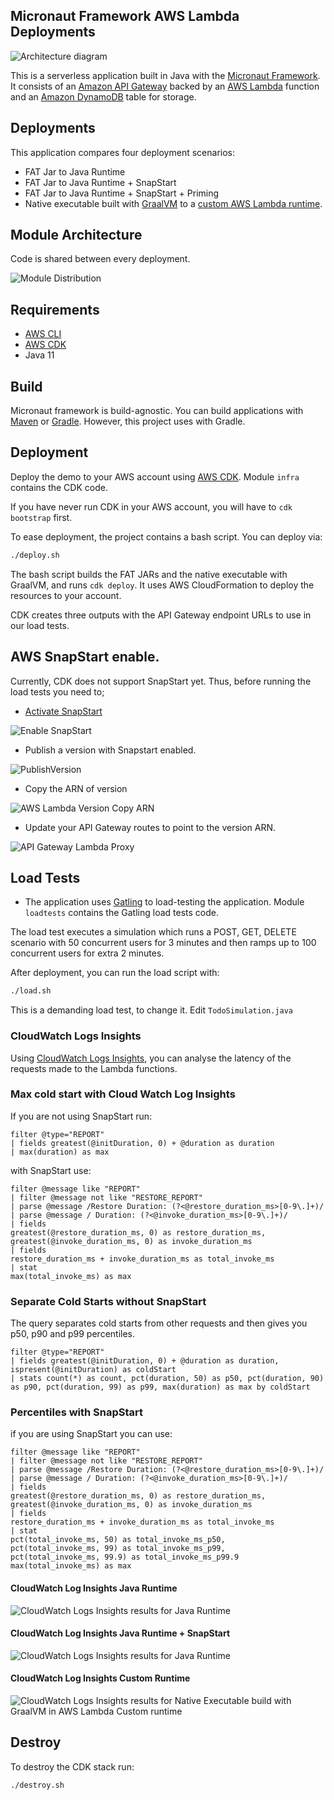 ## Micronaut Framework AWS Lambda Deployments

![Architecture diagram](architecture.png)

This is a serverless application built in Java with the [Micronaut Framework](https://micronaut.io). It consists of an [Amazon API Gateway](https://aws.amazon.com/api-gateway/) backed by an [AWS Lambda](https://aws.amazon.com/lambda/) function and an [Amazon DynamoDB](https://aws.amazon.com/dynamodb/) table for storage.

## Deployments

This application compares four deployment scenarios:

- FAT Jar to Java Runtime
- FAT Jar to Java Runtime + SnapStart
- FAT Jar to Java Runtime + SnapStart + Priming
- Native executable built with [GraalVM](https://graalvm.org)  to a [custom AWS Lambda runtime](https://docs.aws.amazon.com/lambda/latest/dg/runtimes-custom.html).

## Module Architecture

Code is shared between every deployment. 

![Module Distribution](module-distribution.png)

## Requirements

- [AWS CLI](https://aws.amazon.com/cli/)
- [AWS CDK](https://aws.amazon.com/cdk/)
- Java 11

## Build

Micronaut framework is build-agnostic. You can build applications with [Maven](https://maven.apache.org) or [Gradle](https://gradle.org). However, this project uses with Gradle. 

## Deployment

Deploy the demo to your AWS account using [AWS CDK](https://aws.amazon.com/cdk/). Module `infra` contains the CDK code.

If you have never run CDK in your AWS account, you will have to `cdk bootstrap` first.

To ease deployment, the project contains a bash script. You can deploy via: 

```bash
./deploy.sh
```

The bash script builds the FAT JARs and the native executable with GraalVM, and runs `cdk deploy`. It uses AWS CloudFormation to deploy the resources to your account.

CDK creates three outputs with the API Gateway endpoint URLs to use in our load tests.

## AWS SnapStart enable. 

Currently, CDK does not support SnapStart yet. Thus, before running the load tests you need to;

- [Activate SnapStart](https://docs.aws.amazon.com/lambda/latest/dg/snapstart-activate.html)

![Enable SnapStart](enable-snapstart-on-published-versions.png)


- Publish a version with Snapstart enabled.

![PublishVersion](publish-version.png)

- Copy the ARN of version

![AWS Lambda Version Copy ARN](aws-lambda-version-arn.png)

- Update your API Gateway routes to point to the version ARN.

![API Gateway Lambda Proxy](apigateway-lambda-proxy-integration.png)

## Load Tests

- The application uses [Gatling](https://gatling.io/) to load-testing the application. Module `loadtests` contains the Gatling load tests code.

The load test executes a simulation which runs a POST, GET, DELETE scenario with 50 concurrent users for 3 minutes and then ramps up to 100 concurrent users for extra 2 minutes.    

After deployment, you can run the load script with: 

```bash
./load.sh
```

This is a demanding load test, to change it. Edit `TodoSimulation.java` 

### CloudWatch Logs Insights

Using [CloudWatch Logs Insights](https://docs.aws.amazon.com/AmazonCloudWatch/latest/logs/AnalyzingLogData.html), you can analyse the latency of the requests made to the Lambda functions.

### Max cold start with Cloud Watch Log Insights

If you are not using SnapStart run: 

```
filter @type="REPORT"
| fields greatest(@initDuration, 0) + @duration as duration
| max(duration) as max
```

with SnapStart use: 

```
filter @message like "REPORT"
| filter @message not like "RESTORE_REPORT"
| parse @message /Restore Duration: (?<@restore_duration_ms>[0-9\.]+)/
| parse @message / Duration: (?<@invoke_duration_ms>[0-9\.]+)/
| fields
greatest(@restore_duration_ms, 0) as restore_duration_ms,
greatest(@invoke_duration_ms, 0) as invoke_duration_ms
| fields
restore_duration_ms + invoke_duration_ms as total_invoke_ms
| stat
max(total_invoke_ms) as max
```

### Separate Cold Starts without SnapStart

The query separates cold starts from other requests and then gives you p50, p90 and p99 percentiles.

```
filter @type="REPORT"
| fields greatest(@initDuration, 0) + @duration as duration, ispresent(@initDuration) as coldStart
| stats count(*) as count, pct(duration, 50) as p50, pct(duration, 90) as p90, pct(duration, 99) as p99, max(duration) as max by coldStart
```

### Percentiles with SnapStart

if you are using SnapStart you can use: 

```
filter @message like "REPORT"
| filter @message not like "RESTORE_REPORT"
| parse @message /Restore Duration: (?<@restore_duration_ms>[0-9\.]+)/
| parse @message / Duration: (?<@invoke_duration_ms>[0-9\.]+)/
| fields
greatest(@restore_duration_ms, 0) as restore_duration_ms,
greatest(@invoke_duration_ms, 0) as invoke_duration_ms
| fields
restore_duration_ms + invoke_duration_ms as total_invoke_ms
| stat
pct(total_invoke_ms, 50) as total_invoke_ms_p50,
pct(total_invoke_ms, 99) as total_invoke_ms_p99,
pct(total_invoke_ms, 99.9) as total_invoke_ms_p99.9
max(total_invoke_ms) as max
```

#### CloudWatch Log Insights Java Runtime

![CloudWatch Logs Insights results for Java Runtime](cloudwatch-log-insights-java.png)

#### CloudWatch Log Insights Java Runtime + SnapStart

![CloudWatch Logs Insights results for Java Runtime](cloudwatch-log-insights-java-snapstart.png)

#### CloudWatch Log Insights Custom Runtime

![CloudWatch Logs Insights results for Native Executable build with GraalVM in AWS Lambda Custom runtime](cloudwatch-log-insights-native.png)


## Destroy

To destroy the CDK stack run: 

```bash
./destroy.sh
```
